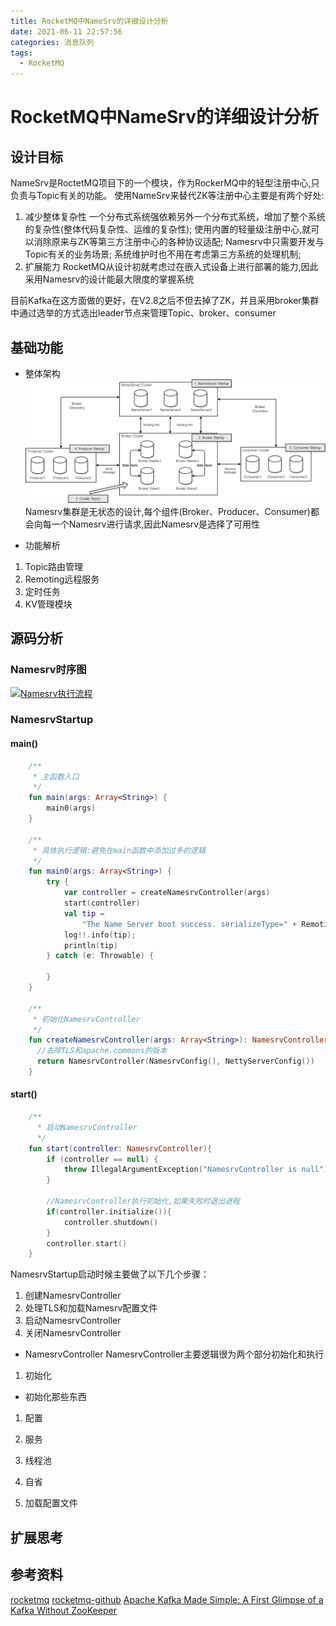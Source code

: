 ```yaml
---
title: RocketMQ中NameSrv的详细设计分析
date: 2021-06-11 22:57:56
categories: 消息队列
tags:
  - RocketMQ
---
```


# RocketMQ中NameSrv的详细设计分析

## 设计目标
NameSrv是RoctetMQ项目下的一个模块，作为RockerMQ中的轻型注册中心,只负责与Topic有关的功能。
使用NameSrv来替代ZK等注册中心主要是有两个好处:
1. 减少整体复杂性
  一个分布式系统强依赖另外一个分布式系统，增加了整个系统的复杂性(整体代码复杂性、运维的复杂性);
  使用内置的轻量级注册中心,就可以消除原来与ZK等第三方注册中心的各种协议适配;
  Namesrv中只需要开发与Topic有关的业务场景;
  系统维护时也不用在考虑第三方系统的处理机制;
2. 扩展能力
  RocketMQ从设计初就考虑过在嵌入式设备上进行部署的能力,因此采用Namesrv的设计能最大限度的掌握系统

目前Kafka在这方面做的更好，在V2.8之后不但去掉了ZK，并且采用broker集群中通过选举的方式选出leader节点来管理Topic、broker、consumer

## 基础功能

- 整体架构
![整体架构](https://github.com/apache/rocketmq/raw/master/docs/cn/image/rocketmq_architecture_3.png)
Namesrv集群是无状态的设计,每个组件(Broker、Producer、Consumer)都会向每一个Namesrv进行请求,因此Namesrv是选择了可用性

- 功能解析
1. Topic路由管理
2. Remoting远程服务
3. 定时任务
4. KV管理模块


## 源码分析

### Namesrv时序图
[![Namesrv执行流程](https://z3.ax1x.com/2021/06/16/2jkklQ.png)](https://imgtu.com/i/2jkklQ)


### NamesrvStartup

#### main()
```kotlin 
    /**
     * 主函数入口
     */
    fun main(args: Array<String>) {
        main0(args)
    }

    /**
     * 具体执行逻辑:避免在main函数中添加过多的逻辑
     */
    fun main0(args: Array<String>) {
        try {
            var controller = createNamesrvController(args)
            start(controller)
            val tip =
                "The Name Server boot success. serializeType=" + RemotingCommand.getSerializeTypeConfigInThisServer()
            log!!.info(tip);
            println(tip)
        } catch (e: Throwable) {

        }
    }

    /**
     * 初始化NamesrvController
     */
    fun createNamesrvController(args: Array<String>): NamesrvController {
      //去除TLS和apache.commons的版本
      return NamesrvController(NamesrvConfig(), NettyServerConfig())
    }
```

#### start()
```kotlin
    /**
      * 启动NamesrvController
      */
    fun start(controller: NamesrvController){
        if (controller == null) {
            throw IllegalArgumentException("NamesrvController is null")
        }

        //NamesrvController执行初始化,如果失败时退出进程
        if(controller.initialize()){
            controller.shutdown()
        }
        controller.start()
    }
```
NamesrvStartup启动时候主要做了以下几个步骤：
  1. 创建NamesrvController
  2. 处理TLS和加载Namesrv配置文件
  3. 启动NamesrvController
  4. 关闭NamesrvController

- NamesrvController
NamesrvController主要逻辑很为两个部分初始化和执行
1. 初始化
  - 初始化那些东西
  1. 配置
  2. 服务
  3. 线程池
  4. 自省

2. 加载配置文件

## 扩展思考

## 参考资料
[rocketmq](https://rocketmq.apache.org/)
[rocketmq-github](https://github.com/apache/rocketmq)
[Apache Kafka Made Simple: A First Glimpse of a Kafka Without ZooKeeper](https://www.confluent.io/blog/kafka-without-zookeeper-a-sneak-peek/)